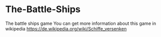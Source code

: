 # The-Battle-Ships
The battle ships game
You can get more information about this game in wikipedia
https://de.wikipedia.org/wiki/Schiffe_versenken
